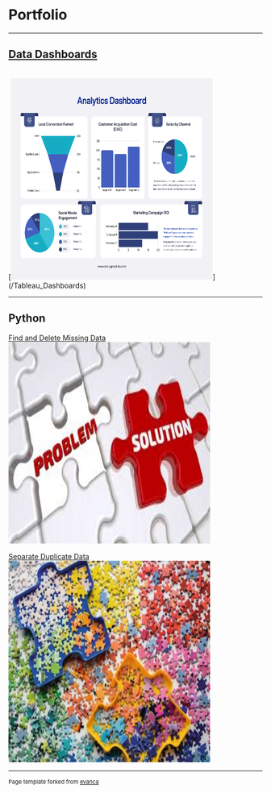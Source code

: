 # Portfolio


---

## [Data Dashboards](/Tableau_Dashboards)
<br>
[<img alt="Data Dashboards" src="images/Dashboard_Data_Graph.png" width="400" height="400"/>](/Tableau_Dashboards)   


---

## Python 

[Find and Delete Missing Data](/Find_and_Delete_Missing_Data)
<br>
[<img alt="Find and Delete Missing Data" src="images/missing_data.jpeg?raw=true" width="400" height="400"/>](/Find_and_Delete_Missing_Data)
<br>


[Separate Duplicate Data](/Separate_Duplicates_from_Dataset)
<br>
[<img alt="Separate Duplicate Data" src="images/separate_duplicates.jpg?raw=true" width="400" height="400"/>](/Separate_Duplicates_from_Dataset)




<!--
[Profitable App Profiles for the App Store and Google Play Markets](/pdf/sample_presentation.pdf)
<br>
<img src="images/separate_duplicates.jpg?raw=true"/>

---




[Profitable App Profiles for the App Store and Google Play Markets](http://example.com/)
<img src="images/dummy_thumbnail.jpg?raw=true"/>

---

### Category Name 2

- [Project 1 Title](http://example.com/)
- [Project 2 Title](http://example.com/)
- [Project 3 Title](http://example.com/)
- [Project 4 Title](http://example.com/)
- [Project 5 Title](http://example.com/)

---
-->




---
<p style="font-size:11px">Page template forked from <a href="https://github.com/evanca/quick-portfolio">evanca</a></p>
<!-- Remove above link if you don't want to attibute -->
